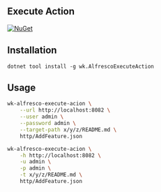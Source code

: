 ## Execute Action

[![NuGet](https://img.shields.io/nuget/v/wk.AlfrescoExecuteAction.svg)](https://www.nuget.org/packages/wk.AlfrescoExecuteAction)

## Installation

```
dotnet tool install -g wk.AlfrescoExecuteAction
```

## Usage

```bash
wk-alfresco-execute-acion \
    --url http://localhost:8082 \
    --user admin \
    --password admin \
    --target-path x/y/z/README.md \
    http/AddFeature.json

wk-alfresco-execute-acion \
    -h http://localhost:8082 \
    -u admin \
    -p admin \
    -t x/y/z/README.md \
    http/AddFeature.json
```